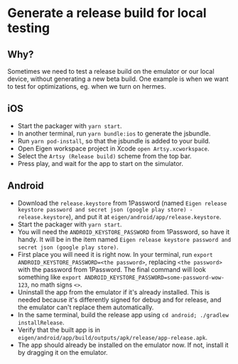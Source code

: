 # Generate a release build for local testing

## Why?

Sometimes we need to test a release build on the emulator or our local device, without generating a new beta build. One example is when we want to test for optimizations, eg. when we turn on hermes.

## iOS

- Start the packager with `yarn start`.
- In another terminal, run `yarn bundle:ios` to generate the jsbundle.
- Run `yarn pod-install`, so that the jsbundle is added to your build.
- Open Eigen workspace project in Xcode `open Artsy.xcworkspace`.
- Select the `Artsy (Release build)` scheme from the top bar.
- Press play, and wait for the app to start on the simulator.

## Android

- Download the `release.keystore` from 1Password (named `Eigen release keystore password and secret json (google play store) - release.keystore`), and put it at `eigen/android/app/release.keystore`.
- Start the packager with `yarn start`.
- You will need the `ANDROID_KEYSTORE_PASSWORD` from 1Password, so have it handy. It will be in the item named `Eigen release keystore password and secret json (google play store)`.
- First place you will need it is right now. In your terminal, run `export ANDROID_KEYSTORE_PASSWORD=<the password>`, replacing `<the password>` with the password from 1Password. The final command will look something like `export ANDROID_KEYSTORE_PASSWORD=some-password-wow-123`, no math signs `<>`.
- Uninstall the app from the emulator if it's already installed. This is needed because it's differently signed for debug and for release, and the emulator can't replace them automatically.
- In the same terminal, build the release app using `cd android; ./gradlew installRelease`.
- Verify that the built app is in `eigen/android/app/build/outputs/apk/release/app-release.apk`.
- The app should already be installed on the emulator now. If not, install it by dragging it on the emulator.
